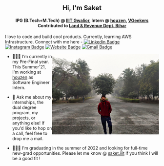 <!-- ### Hi, I'm Saket! &nbsp;&nbsp;<sup> &#12299;I love to code and build cool products. Currently, learning AWS Infrastructure.</sup> -->

<h2 align="center">Hi, I'm Saket</h2>

<h4 align="center">IPG (B.Tech+M.Tech) @ <a href=https://iiitm.ac.in target="blank">IIIT Gwalior</a>, Intern @ <a href=https://houzen.co.uk target="blank">houzen</a>, <a href=http://vgeekers.com/ target="blank">VGeekers</a> Contributed to <a href=http://biharbhumi.bihar.gov.in/Biharbhumi/ target="blank">Land & Revenue Dept. Bihar</a></h4>

I love to code and build cool products. Currently, learning AWS Infrastructure. Connect with me here - [![Linkedin Badge](https://img.shields.io/badge/-blue?style=flat-square&logo=Linkedin&logoColor=white&link=https://www.linkedin.com/in/saket13/)](https://www.linkedin.com/in/saket13/)
[![Instagram Badge](https://img.shields.io/badge/-e4405f?style=flat-square&logo=Instagram&logoColor=white&link=https://www.instagram.com/saket_saumya/)](https://www.instagram.com/saket_saumya/)
[![Website Badge](https://img.shields.io/badge/-e34f26?style=flat-square&logo=HTML5&logoColor=white&link=https://saketsaumya.info/)](https://saketsaumya.info/)
[![Gmail Badge](https://img.shields.io/badge/-d14836?style=flat-square&logo=Gmail&logoColor=white&link=mailto:mail@saket.iiit@gmail.com)](mailto:mail@saket.iiit@gmail.com)





<p>
  <img src="https://raw.githubusercontent.com/saket13/saket13/master/github.jpg" width="350" align="right">
  
- 👨🏻‍💻 I’m currently in my Pre-Final year. This Summer'21, I'm working at <a href=https://houzen.co.uk target="blank">houzen</a> as Software Engineer Intern.

- 💬 Ask me about my internships, the dual degree program, my projects, or anything else! If you'd like to hop on a call, feel free to drop me a mail.

- 👨🏻‍🎓 I'm graduating in the summer of 2022 and looking for full-time new-grad opportunities. Please let me know @ <a href=mailto:mail@saket.iiit@gmail.com target="blank">saket.iiit</a> if you think I will be a good fit !
</p>

